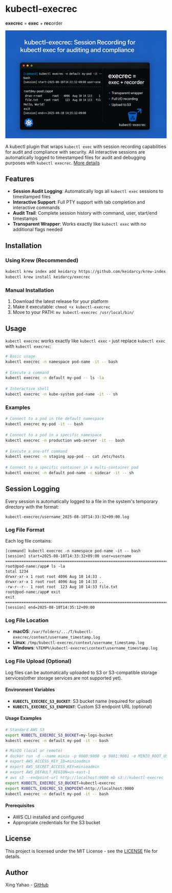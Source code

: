 # kubectl-execrec

**execrec** = **exec** + **rec**order

![intro-created-by-chatgpt](./.github/intro-created-by-chatgpt.png)

A kubectl plugin that wraps `kubectl exec` with session recording capabilities for audit and compliance with security. All interactive sessions are automatically logged to timestamped files for audit and debugging purposes with `kubectl execrec`. [More details](https://xingyahao.com/posts/kubectl-execrec-session-recording-for-kubectl-exec-for-auditing-and-compliance-with-security/)

## Features

- **Session Audit Logging**: Automatically logs all `kubectl exec` sessions to timestamped files
- **Interactive Support**: Full PTY support with tab completion and interactive commands
- **Audit Trail**: Complete session history with command, user, start/end timestamps
- **Transparent Wrapper**: Works exactly like `kubectl exec` with no additional flags needed

## Installation

### Using Krew (Recommended)

```bash
kubectl krew index add keidarcy https://github.com/keidarcy/krew-index.git
kubectl krew install keidarcy/execrec
```

### Manual Installation

1. Download the latest release for your platform
2. Make it executable: `chmod +x kubectl-execrec`
3. Move to your PATH: `mv kubectl-execrec /usr/local/bin/`

## Usage

`kubectl execrec` works exactly like `kubectl exec` - just replace `kubectl exec` with `kubectl execrec`:

```bash
# Basic usage
kubectl execrec -n namespace pod-name -it -- bash

# Execute a command
kubectl execrec -n default my-pod -- ls -la

# Interactive shell
kubectl execrec -n kube-system pod-name -it -- sh
```

### Examples

```bash
# Connect to a pod in the default namespace
kubectl execrec my-pod -it -- bash

# Connect to a pod in a specific namespace
kubectl execrec -n production web-server -it -- bash

# Execute a one-off command
kubectl execrec -n staging app-pod -- cat /etc/hosts

# Connect to a specific container in a multi-container pod
kubectl execrec -n default pod-name -c sidecar -it -- sh
```

## Session Logging

Every session is automatically logged to a file in the system's temporary directory with the format:

```
kubectl-execrec/username_2025-08-10T14:33:32+09:00.log
```

### Log File Format

Each log file contains:

```
[command] kubectl execrec -n namespace pod-name -it -- bash
[session] start=2025-08-10T14:33:32+09:00 user=username
================================================================================
root@pod-name:/app# ls -la
total 1234
drwxr-xr-x 1 root root 4096 Aug 10 14:33 .
drwxr-xr-x 1 root root 4096 Aug 10 14:33 ..
-rw-r--r-- 1 root root  123 Aug 10 14:33 file.txt
root@pod-name:/app# exit
exit
================================================================================
[session] end=2025-08-10T14:35:12+09:00
```

### Log File Location

- **macOS**: `/var/folders/.../T/kubectl-execrec/context/username_timestamp.log`
- **Linux**: `/tmp/kubectl-execrec/context/username_timestamp.log`
- **Windows**: `%TEMP%\kubectl-execrec\context\username_timestamp.log`

### Log File Upload (Optional)

Log files can be automatically uploaded to S3 or S3-compatible storage services(other storage services are not supported yet).

#### Environment Variables

- **`KUBECTL_EXECREC_S3_BUCKET`**: S3 bucket name (required for upload)
- **`KUBECTL_EXECREC_S3_ENDPOINT`**: Custom S3 endpoint URL (optional)

#### Usage Examples

```bash
# Standard AWS S3
export KUBECTL_EXECREC_S3_BUCKET=my-logs-bucket
kubectl execrec -n default my-pod -it -- bash
```

```bash
# MinIO (local or remote)
# docker run -d --name minio -p 9000:9000 -p 9001:9001 -e MINIO_ROOT_USER=minioadmin -e MINIO_ROOT_PASSWORD=minioadmin quay.io/minio/minio server /data --console-address ":9001"
# export AWS_ACCESS_KEY_ID=minioadmin
# export AWS_SECRET_ACCESS_KEY=minioadmin
# export AWS_DEFAULT_REGION=us-east-1
# aws s3 --endpoint-url http://localhost:9000 mb s3://kubectl-execrec
export KUBECTL_EXECREC_S3_BUCKET=kubectl-execrec
export KUBECTL_EXECREC_S3_ENDPOINT=http://localhost:9000
kubectl execrec -n default my-pod -it -- bash
```

#### Prerequisites

- AWS CLI installed and configured
- Appropriate credentials for the S3 bucket

## License

This project is licensed under the MIT License - see the [LICENSE](LICENSE) file for details.

## Author
Xing Yahao - [GitHub](https://github.com/keidarcy)
